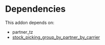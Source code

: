 # Dependencies

This addon depends on:

- partner_tz
- [stock_picking_group_by_partner_by_carrier](../../odoo-bringout-oca-stock-logistics-workflow-stock_picking_group_by_partner_by_carrier)

